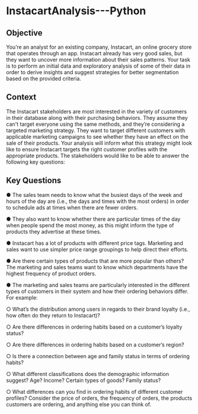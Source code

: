 # InstacartAnalysis---Python

## Objective


You’re an analyst for an existing company, Instacart, an online grocery store
that operates through an app. Instacart already has very good sales, but they
want to uncover more information about their sales patterns. Your task is to
perform an initial data and exploratory analysis of some of their data in order
to derive insights and suggest strategies for better segmentation based on
the provided criteria.


## Context


The Instacart stakeholders are most interested in the variety of customers in their database
along with their purchasing behaviors. They assume they can't target everyone using the
same methods, and they’re considering a targeted marketing strategy. They want to target
different customers with applicable marketing campaigns to see whether they have an effect
on the sale of their products. Your analysis will inform what this strategy might look like to
ensure Instacart targets the right customer profiles with the appropriate products. The
stakeholders would like to be able to answer the following key questions:


## Key Questions


● The sales team needs to know what the busiest days of the week and hours of the
day are (i.e., the days and times with the most orders) in order to schedule ads at
times when there are fewer orders.

● They also want to know whether there are particular times of the day when people
spend the most money, as this might inform the type of products they advertise at
these times.

● Instacart has a lot of products with different price tags. Marketing and sales want to
use simpler price range groupings to help direct their efforts.

● Are there certain types of products that are more popular than others? The marketing
and sales teams want to know which departments have the highest frequency of
product orders.

● The marketing and sales teams are particularly interested in the different types of
customers in their system and how their ordering behaviors differ. For example:

 ○ What’s the distribution among users in regards to their brand loyalty (i.e., how
 often do they return to Instacart)?

 ○ Are there differences in ordering habits based on a customer’s loyalty status?

 ○ Are there differences in ordering habits based on a customer’s region?

 ○ Is there a connection between age and family status in terms of ordering
    habits?

 ○ What different classifications does the demographic information suggest?
    Age? Income? Certain types of goods? Family status?

 ○ What differences can you find in ordering habits of different customer
    profiles? Consider the price of orders, the frequency of orders, the products
    customers are ordering, and anything else you can think of.

